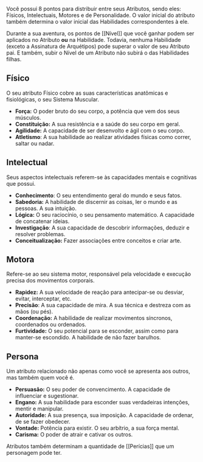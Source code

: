Você possui 8 pontos para distribuir entre seus Atributos, sendo eles: Físicos, Intelectuais, Motores e de Personalidade. O valor inicial do atributo também determina o valor inicial das Habilidades correspondentes à ele. 

Durante a sua aventura, os pontos de [[Nível]] que você ganhar podem ser aplicados no Atributo **ou** na Habilidade. Todavia, nenhuma Habilidade (exceto a Assinatura de Arquétipos) pode superar o valor de seu Atributo pai. E também, subir o Nível de um Atributo não subirá o das Habilidades filhas. 
## Físico
O seu atributo Físico cobre as suas características anatômicas e fisiológicas, o seu Sistema Muscular.
- **Força:** O poder bruto do seu corpo, a potência que vem dos seus músculos.
- **Constituição:** A sua resistência e a saúde do seu corpo em geral. 
- **Agilidade:** A capacidade de ser desenvolto e ágil com o seu corpo. 
- **Atletismo**: A sua habilidade ao realizar atividades físicas como correr, saltar ou nadar.

## Intelectual
Seus aspectos intelectuais referem-se às capacidades mentais e cognitivas que possui. 
- **Conhecimento**: O seu entendimento geral do mundo e seus fatos. 
- **Sabedoria:** A habilidade de discernir as coisas, ler o mundo e as pessoas. A sua intuição.
- **Lógica:** O seu raciocínio, o seu pensamento matemático. A capacidade de concatenar ideias.
- **Investigação**: A sua capacidade de descobrir informações, deduzir e resolver problemas. 
- **Conceitualização:** Fazer associações entre conceitos e criar arte.

## Motora
Refere-se ao seu sistema motor, responsável pela velocidade e execução precisa dos movimentos corporais. 
- **Rapidez:** A sua velocidade de reação para antecipar-se ou desviar, evitar, interceptar, etc. 
- **Precisão**: A sua capacidade de mira. A sua técnica e destreza com as mãos (ou pés).
- **Coordenação:** A habilidade de realizar movimentos síncronos, coordenados ou ordenados.
- **Furtividade:** O seu potencial para se esconder, assim como para manter-se escondido. A habilidade de não fazer barulhos.

## Persona
Um atributo relacionado não apenas como você se apresenta aos outros, mas também quem você é.
- **Persuasão:** O seu poder de convencimento. A capacidade de influenciar e sugestionar.
- **Engano:** A sua habilidade para esconder suas verdadeiras intenções, mentir e manipular.
- **Autoridade:** A sua presença, sua imposição. A capacidade de ordenar, de se fazer obedecer.
- **Vontade:** Potência para existir. O seu arbítrio, a sua força mental. 
- **Carisma:** O poder de atrair e cativar os outros. 

Atributos também determinam a quantidade de [[Perícias]] que um personagem pode ter.